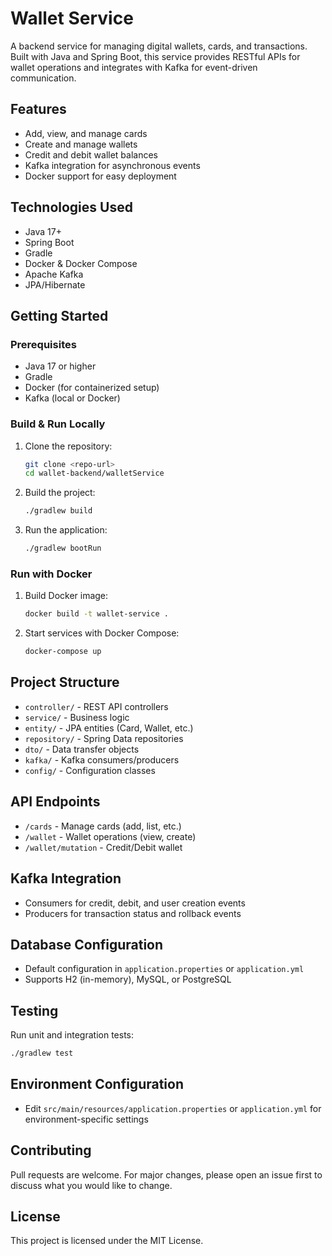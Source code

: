 # Wallet Service

A backend service for managing digital wallets, cards, and transactions. Built with Java and Spring Boot, this service provides RESTful APIs for wallet operations and integrates with Kafka for event-driven communication.

## Features
- Add, view, and manage cards
- Create and manage wallets
- Credit and debit wallet balances
- Kafka integration for asynchronous events
- Docker support for easy deployment

## Technologies Used
- Java 17+
- Spring Boot
- Gradle
- Docker & Docker Compose
- Apache Kafka
- JPA/Hibernate

## Getting Started

### Prerequisites
- Java 17 or higher
- Gradle
- Docker (for containerized setup)
- Kafka (local or Docker)

### Build & Run Locally
1. Clone the repository:
   ```bash
   git clone <repo-url>
   cd wallet-backend/walletService
   ```
2. Build the project:
   ```bash
   ./gradlew build
   ```
3. Run the application:
   ```bash
   ./gradlew bootRun
   ```

### Run with Docker
1. Build Docker image:
   ```bash
   docker build -t wallet-service .
   ```
2. Start services with Docker Compose:
   ```bash
   docker-compose up
   ```

## Project Structure
- `controller/` - REST API controllers
- `service/` - Business logic
- `entity/` - JPA entities (Card, Wallet, etc.)
- `repository/` - Spring Data repositories
- `dto/` - Data transfer objects
- `kafka/` - Kafka consumers/producers
- `config/` - Configuration classes

## API Endpoints
- `/cards` - Manage cards (add, list, etc.)
- `/wallet` - Wallet operations (view, create)
- `/wallet/mutation` - Credit/Debit wallet

## Kafka Integration
- Consumers for credit, debit, and user creation events
- Producers for transaction status and rollback events

## Database Configuration
- Default configuration in `application.properties` or `application.yml`
- Supports H2 (in-memory), MySQL, or PostgreSQL

## Testing
Run unit and integration tests:
```bash
./gradlew test
```

## Environment Configuration
- Edit `src/main/resources/application.properties` or `application.yml` for environment-specific settings

## Contributing
Pull requests are welcome. For major changes, please open an issue first to discuss what you would like to change.

## License
This project is licensed under the MIT License.

